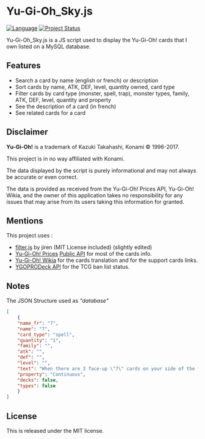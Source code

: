 # Yu-Gi-Oh_Sky.js

[![Language](https://img.shields.io/badge/language-javascript-yellow.svg)]() [![Project Status](https://img.shields.io/badge/status-online-brightgreen.svg)](https://joelcancela.ddns.net/yugioh/)

Yu-Gi-Oh_Sky.js is a JS script used to display the Yu-Gi-Oh! cards that I own listed on a MySQL database.

## Features
* Search a card by name (english or french) or description
* Sort cards by name, ATK, DEF, level, quantity owned, card type
* Filter cards by card type (monster, spell, trap), monster types, family, ATK, DEF, level, quantity and property
* See the description of a card (in french)
* See related cards for a card

## Disclaimer

**Yu-Gi-Oh!** is a trademark of Kazuki Takahashi, Konami © 1996-2017.

This project is in no way affiliated with Konami.

The data displayed by the script is purely informational and may not always be accurate or even correct.

The data is provided as received from the Yu-Gi-Oh! Prices API, Yu-Gi-Oh! Wikia, and the owner of this application takes no responsibility for any issues that may arise from its users taking this information for granted.

## Mentions

This project uses :
* [filter.js](https://github.com/jiren/filter.js) by jiren (MIT License included) (slightly edited)
* [Yu-Gi-Oh! Prices](https://yugiohprices.com/) [Public API](http://docs.yugiohprices.apiary.io/#) for most of the cards info.
* [Yu-Gi-Oh! Wikia](http://yugioh.wikia.com) for the cards translation and for the support cards links.
* [YGOPRODeck API](https://db.ygoprodeck.com/api-guide-v3/) for the TCG ban list status.

## Notes

The JSON Structure used as *"database"*

```JSON
[
    {
    "name_fr": "7",
    "name": "7",
    "card_type": "spell",
    "quantity": "1",
    "family": "",
    "atk": "",
    "def": "",
    "level": "",
    "text": "When there are 3 face-up \"7\" cards on your side of the field, draw 3 cards from your Deck. Then destroy all \"7\" cards. When this card is sent directly from the field to your Graveyard, increase your Life Points by 700 points.",
    "property": "Continuous",
    "decks": false,
    "types": false
    }
]
```

## License

This is released under the MIT license.
